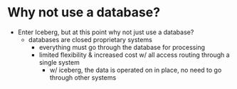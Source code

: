 # Why not use a database?

- Enter Iceberg, but at this point why not just use a database?
    - databases are closed proprietary systems
        - everything must go through the database for processing
        - limited flexibility & increased cost w/ all access routing through a single system
            - w/ iceberg, the data is operated on in place, no need to go through other systems